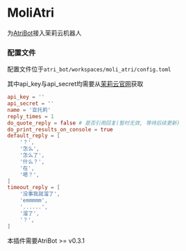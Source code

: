 # MoliAtri

为[AtriBot](https://github.com/LaoLittle/atri_bot)接入茉莉云机器人

### 配置文件

配置文件位于`atri_bot/workspaces/moli_atri/config.toml`

其中api_key与api_secret均需要从[茉莉云官网](https://www.mlyai.com)获取
```toml
api_key = ''
api_secret = ''
name = '亚托莉'
reply_times = 1
do_quote_reply = false # 是否引用回复(暂时无效, 等待后续更新)
do_print_results_on_console = true
default_reply = [
    '？',
    '怎么',
    '怎么了',
    '什么？',
    '在',
    '嗯？',
]
timeout_reply = [
    '没事我就溜了',
    'emmmmm',
    '......',
    '溜了',
    '？',
]
```

本插件需要AtriBot >= v0.3.1